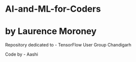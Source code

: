 # AI-and-ML-for-Coders 
# by Laurence Moroney


Repository dedicated to - TensorFlow User Group Chandigarh

Code by - Aashi 

